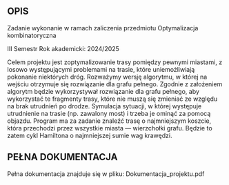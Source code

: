 ## OPIS
Zadanie wykonanie w ramach zaliczenia przedmiotu Optymalizacja kombinatoryczna 

III Semestr Rok akademicki: 2024/2025

Celem projektu jest zoptymalizowanie trasy pomiędzy pewnymi miastami, z losowo występującymi problemami na trasie, które uniemożliwiają pokonanie niektórych dróg. Rozważymy wersję algorytmu, w której na wejściu otrzymuje się rozwiązanie dla grafu pełnego. Zgodnie z założeniem algorytm będzie wykorzystywał rozwiązanie dla grafu pełnego, aby wykorzystać te fragmenty trasy, które nie muszą się zmieniać ze względu na brak utrudnień po drodze. Symulacja sytuacji, w której występuje utrudnienie na trasie (np. zawalony most) i trzeba je ominąć za pomocą objazdu. Program ma za zadanie znaleźć trasę o najmniejszym koszcie, która przechodzi przez wszystkie miasta — wierzchołki grafu. Będzie to zatem cykl Hamiltona o najmniejszej sumie wag krawędzi.

## PEŁNA DOKUMENTACJA
Pełna dokumentacja znajduje się w pliku: Dokumentacja_projektu.pdf
